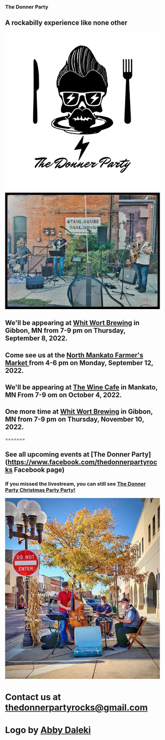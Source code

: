 ### The Donner Party
## A rockabilly experience like none other
![Donner Party](abbydonnerlogo.png)

![WineCafe](winecafe.jpg)

## We'll be appearing at [Whit Wort Brewing](https://www.whitwortbrewing.com/) in Gibbon, MN from 7-9 pm on Thursday, September 8, 2022.

## Come see us at the [North Mankato Farmer's Market ](https://www.northmankato.com/farmers-market) from 4-6 pm on Monday, September 12, 2022.

## We'll be appearing at [The Wine Cafe](https://www.facebook.com/winecafe.bar) in Mankato, MN From 7-9 om on October 4, 2022.

## One more time at [Whit Wort Brewing](https://www.whitwortbrewing.com/) in Gibbon, MN from 7-9 pm on Thursday, November 10, 2022.

=======
## See all upcoming events at [The Donner Party](https://www.facebook.com/thedonnerpartyrocks Facebook page)

### If you missed the livestream, you can still see [The Donner Party Christmas Party Party!](https://www.youtube.com/watch?v=iRwR2ySIA-g&t=1s)

![Busking in New Ulm, MN](Newulm.jpeg)
# Contact us at <thedonnerpartyrocks@gmail.com>
# Logo by [Abby Daleki](www.abbydaleki.com>)
<!--
## Welcome to GitHub Pages

You can use the [editor on GitHub](https://github.com/thedonnerpartyrocks/thedonnerpartyrocks.github.io/edit/master/README.md) to maintain and preview the content for your website in Markdown files.

Whenever you commit to this repository, GitHub Pages will run [Jekyll](https://jekyllrb.com/) to rebuild the pages in your site, from the content in your Markdown files.

### Markdown

Markdown is a lightweight and easy-to-use syntax for styling your writing. It includes conventions for

```markdown
Syntax highlighted code block

# Header 1
## Header 2
### Header 3

- Bulleted
- List

1. Numbered
2. List

**Bold** and _Italic_ and `Code` text

[Link](url) and ![Image](src)
```

For more details see [GitHub Flavored Markdown](https://guides.github.com/features/mastering-markdown/).

### Jekyll Themes

Your Pages site will use the layout and styles from the Jekyll theme you have selected in your [repository settings](https://github.com/thedonnerpartyrocks/thedonnerpartyrocks.github.io/settings). The name of this theme is saved in the Jekyll `_config.yml` configuration file.

### Support or Contact

Having trouble with Pages? Check out our [documentation](https://help.github.com/categories/github-pages-basics/) or [contact support](https://github.com/contact) and we’ll help you sort it out.

-->
